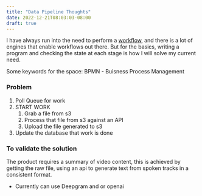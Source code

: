 ```yaml
---
title: "Data Pipeline Thoughts"
date: 2022-12-21T08:03:03-08:00
draft: true
---
```




I have always run into the need to perform a [workflow](https://github.com/meirwah/awesome-workflow-engines), and there is a lot of engines that enable workflows out there. But for the basics, writing a program and checking the state at each stage is how I will solve my current need.

Some keywords for the space: BPMN - Buisness Process Management


### Problem

1. Poll Queue for work
1. START WORK
    1. Grab a file from s3
    1. Process that file from s3 against an API
    1. Upload the file generated to s3
1. Update the database that work is done


### To validate the solution

The product requires a summary of video content, this is achieved by getting the raw file, using an api to generate text from spoken tracks in a consistent format.

* Currently can use Deepgram and or openai

